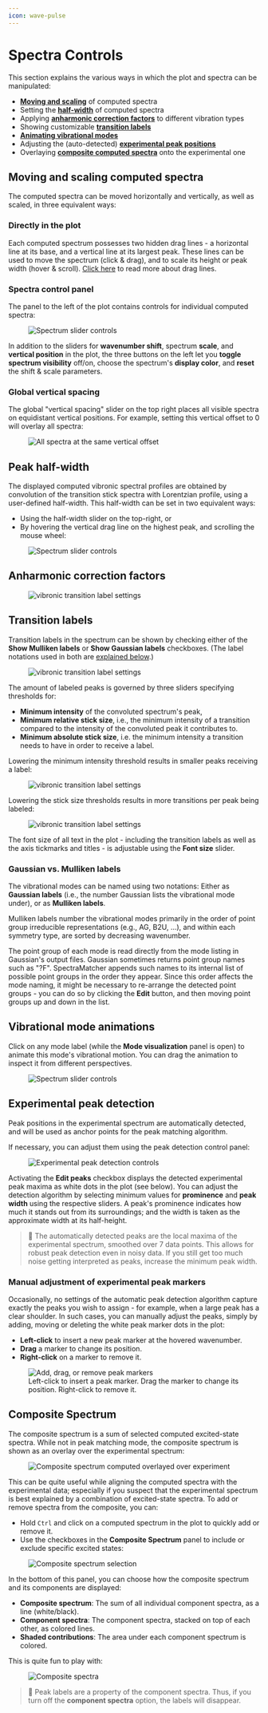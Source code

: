 ```yaml
---
icon: wave-pulse
---
```


# Spectra Controls

This section explains the various ways in which the plot and spectra can be manipulated:
* [**Moving and scaling**](#moving-and-scaling-computed-spectra) of computed spectra
* Setting the [**half-width**](#peak-half-width) of computed spectra
* Applying [**anharmonic correction factors**](#anharmonic-correction-factors) to different vibration types
* Showing customizable [**transition labels**](#transition-labels)
* [**Animating vibrational modes**](#vibrational-mode-animations)
* Adjusting the (auto-detected) [**experimental peak positions**](#experimental-peak-detection)
* Overlaying [**composite computed spectra**](#composite-spectrum) onto the experimental one

## Moving and scaling computed spectra

The computed spectra can be moved horizontally and vertically, as well as scaled, in three equivalent ways:

### Directly in the plot

Each computed spectrum possesses two hidden drag lines - a horizontal line at its base, and a vertical line at its largest peak. These lines can be used to move the spectrum (click & drag), and to scale its height or peak width (hover & scroll). [Click here](plot_controls.md#plot-drag-lines) to read more about drag lines.

### Spectra control panel

The panel to the left of the plot contains controls for individual computed spectra:

<figure><img src=".gitbook/assets/state_sliders.png" alt="Spectrum slider controls"><figcaption></figcaption></figure>

In addition to the sliders for **wavenumber shift**, spectrum **scale**, and **vertical position** in the plot, the three buttons on the left let you **toggle spectrum visibility** off/on, choose the spectrum's **display color**, and **reset** the shift & scale parameters.

### Global vertical spacing

The global "vertical spacing" slider on the top right places all visible spectra on equidistant vertical positions. For example, setting this vertical offset to 0 will overlay all spectra:

<figure><img src=".gitbook/assets/all_overlay.png" alt="All spectra at the same vertical offset"><figcaption></figcaption></figure>

## Peak half-width

The displayed computed vibronic spectral profiles are obtained by convolution of the transition stick spectra with Lorentzian profile, using a user-defined half-width. This half-width can be set in two equivalent ways:
* Using the half-width slider on the top-right, or 
* By hovering the vertical drag line on the highest peak, and scrolling the mouse wheel:

<figure><img src=".gitbook/assets/drag_line_width_scale.gif" alt="Spectrum slider controls"><figcaption></figcaption></figure>

## Anharmonic correction factors

<figure><img src=".gitbook/assets/anharm_correction_settings.png" alt="vibronic transition label settings"><figcaption></figcaption></figure>

## Transition labels

Transition labels in the spectrum can be shown by checking either of the **Show Mulliken labels** or **Show Gaussian labels** checkboxes. (The label notations used in both are [explained below](#gaussian-vs-mulliken-labels).)

<figure><img src=".gitbook/assets/label_settings.png" alt="vibronic transition label settings"><figcaption></figcaption></figure>

The amount of labeled peaks is governed by three sliders specifying thresholds for:
* **Minimum intensity** of the convoluted spectrum's peak,
* **Minimum relative stick size**, i.e., the minimum intensity of a transition compared to the intensity of the convoluted peak it contributes to.
* **Minimum absolute stick size**, i.e. the minimum intensity a transition needs to have in order to receive a label. 

Lowering the minimum intensity threshold results in smaller peaks receiving a label:

<figure><img src=".gitbook/assets/low_min_int.png" alt="vibronic transition label settings"><figcaption></figcaption></figure>

Lowering the stick size thresholds results in more transitions per peak being labeled:

<figure><img src=".gitbook/assets/low_stick_thr.png" alt="vibronic transition label settings"><figcaption></figcaption></figure>

The font size of all text in the plot - including the transition labels as well as the axis tickmarks and titles - is adjustable using the **Font size** slider.

### Gaussian vs. Mulliken labels

The vibrational modes can be named using two notations: Either as **Gaussian labels** (i.e., the number Gaussian lists the vibrational mode under), or as **Mulliken labels**.

Mulliken labels number the vibrational modes primarily in the order of point group irreducible representations (e.g., AG, B2U, …), and within each symmetry type, are sorted by decreasing wavenumber.

The point group of each mode is read directly from the mode listing in Gaussian's output files.
Gaussian sometimes returns point group names such as "?F". SpectraMatcher appends such names to its internal list of possible point groups in the order they appear. Since this order affects the mode naming, it might be necessary to re-arrange the detected point groups - you can do so by clicking the **Edit** button, and then moving point groups up and down in the list.

## Vibrational mode animations

Click on any mode label (while the **Mode visualization** panel is open) to animate this mode's vibrational motion. You can drag the animation to inspect it from different perspectives.

<figure><img src=".gitbook/assets/animation.gif" alt="Spectrum slider controls"><figcaption></figcaption></figure>

## Experimental peak detection

Peak positions in the experimental spectrum are automatically detected, and will be used as anchor points for the peak matching algorithm.

If necessary, you can adjust them using the peak detection control panel:

<figure><img src=".gitbook/assets/experimental_peak_detection_controls.png" alt="Experimental peak detection controls"></figure>

Activating the **Edit peaks** checkbox displays the detected experimental peak maxima as white dots in the plot (see below). You can adjust the detection algorithm by selecting minimum values for **prominence** and **peak width** using the respective sliders. A peak's prominence indicates how much it stands out from its surroundings; and the width is taken as the approximate width at its half-height.

> 📝 The automatically detected peaks are the local maxima of the experimental spectrum, smoothed over 7 data points. This allows for robust peak detection even in noisy data. If you still get too much noise getting interpreted as peaks, increase the minimum peak width.

### Manual adjustment of experimental peak markers
Occasionally, no settings of the automatic peak detection algorithm capture exactly the peaks you wish to assign - for example, when a large peak has a clear shoulder. In such cases, you can manually adjust the peaks, simply by adding, moving or deleting the white peak marker dots in the plot:
* **Left-click** to insert a new peak marker at the hovered wavenumber.
* **Drag** a marker to change its position.
* **Right-click** on a marker to remove it.

<figure><img src=".gitbook/assets/peak_edit.gif" alt="Add, drag, or remove peak markers"><figcaption>Left-click to insert a peak marker. Drag the marker to change its position. Right-click to remove it.</figcaption></figure>

## Composite Spectrum

The composite spectrum is a sum of selected computed excited-state spectra. While not in peak matching mode, the composite spectrum is shown as an overlay over the experimental spectrum:

<figure><img src=".gitbook/assets/overlay_composite.png" alt="Composite spectrum computed overlayed over experiment"></figure>

This can be quite useful while aligning the computed spectra with the experimental data; especially if you suspect that the experimental spectrum is best explained by a combination of excited-state spectra. To add or remove spectra from the composite, you can:
- Hold `Ctrl` and click on a computed spectrum in the plot to quickly add or remove it.
- Use the checkboxes in the **Composite Spectrum** panel to include or exclude specific excited states:

<figure><img src=".gitbook/assets/composite.png" alt="Composite spectrum selection"></figure>

In the bottom of this panel, you can choose how the composite spectrum and its components are displayed:
- **Composite spectrum**: The sum of all individual component spectra, as a line (white/black).
- **Component spectra**: The component spectra, stacked on top of each other, as colored lines.
- **Shaded contributions**: The area under each component spectrum is colored.

This is quite fun to play with:
<figure><img src=".gitbook/assets/composite.gif" alt="Composite spectra"></figure>

> 📝 Peak labels are a property of the component spectra. Thus, if you turn off the **component spectra** option, the labels will disappear.
